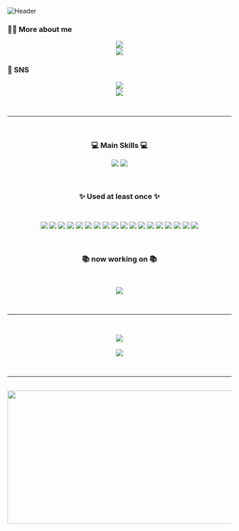 ![Header](https://capsule-render.vercel.app/api?type=waving&color=0:3A8DFF,100:00C6FF&height=200&section=header&text=Hi%20%F0%9F%91%8B%20%20Welcome%20to%20%20WooJungE's%20GitHub&fontSize=40&fontColor=FFFFFF&animation=fadeIn&fontAlignY=35)

### 👩‍🔧 More about me
<p align="center">
  <a href="https://narrow-robe-14b.notion.site/JungEun-Woo-7da01735bbc44595b7962bec6cafe031?pvs=4"><img src="https://img.shields.io/badge/Notion-000000?style=for-the-badge&logo=Notion&logoColor=white"/></a>
  </br>
  <a href="https://narrow-robe-14b.notion.site/0527abaf8fd34126ae44ff311f703a85?pvs=4"><img src="https://img.shields.io/badge/Notion(Kor)-000000?style=for-the-badge&logo=Notion&logoColor=white"/></a>
</p>

### 🎤 SNS
<p align="center">
  <a href="https://dreamwalk.tistory.com"><img src="https://img.shields.io/badge/Tistory-000000?style=for-the-badge&logo=Tistory&logoColor=white"/></a>
  </br>
  <a href="https://www.linkedin.com/in/jung-eun-woo-7ab70a253/"><img src="https://img.shields.io/badge/LinkedIn-0077B5?style=for-the-badge&logo=Linkedin&logoColor=white"/></a>
</p>
</br>

---

</br>
<h3 align="center"> 💻 Main Skills 💻 </h3>
<p align="center">
  <img src="https://img.shields.io/badge/Python-3776AB?style=flat&logo=Python&logoColor=white"/>
  <img src="https://img.shields.io/badge/React-61DAFB?style=flat&logo=React&logoColor=white"/>
</p>


</br>
<h3 align="center">✨ Used at least once ✨</h3>
</br>
<p align="center">
  <img src="https://img.shields.io/badge/Python-3776AB?style=flat&logo=Python&logoColor=white"/>
  <img src="https://img.shields.io/badge/C-A8B9CC?style=flat&logo=C&logoColor=white"/>
  <img src="https://img.shields.io/badge/JavaScript-F7DF1E?style=flat&logo=JavaScript&logoColor=white"/>
  <img src="https://img.shields.io/badge/HTML5-E34F26?style=flat&logo=HTML5&logoColor=white"/>
  <img src="https://img.shields.io/badge/CSS3-1572B6?style=flat&logo=CSS3&logoColor=white"/>
  <img src="https://img.shields.io/badge/Java-007396?style=flat&logo=OpenJDK&logoColor=white"/>
  <img src="https://img.shields.io/badge/C++-00599C?style=flat&logo=C%2B%2B&logoColor=white"/>
  <img src="https://img.shields.io/badge/React-61DAFB?style=flat&logo=React&logoColor=white"/>
  <img src="https://img.shields.io/badge/Flutter-02569B?style=flat&logo=Flutter&logoColor=white"/>
  <img src="https://img.shields.io/badge/Spring Boot-6DB33F?style=flat&logo=Spring Boot&logoColor=white"/>
  <img src="https://img.shields.io/badge/OpenCV-5C3EE8?style=flat&logo=OpenCV&logoColor=white"/>
  <img src="https://img.shields.io/badge/Unity-000000?style=flat&logo=Unity&logoColor=white"/>
  <img src="https://img.shields.io/badge/Linux-FCC624?style=flat&logo=Linux&logoColor=white"/>
  <img src="https://img.shields.io/badge/React%20Native-61DAFB?style=flat&logo=React&logoColor=white"/>
  <img src="https://img.shields.io/badge/Django-092E20?style=flat&logo=Django&logoColor=white"/>
  <img src="https://img.shields.io/badge/NestJS-E0234E?style=flat&logo=NestJS&logoColor=white"/>
  <img src="https://img.shields.io/badge/SQL-4479A1?style=flat&logo=MySQL&logoColor=white"/>
  <img src="https://img.shields.io/badge/Figma-F24E1E?style=flat&logo=Figma&logoColor=white"/>
</p>


</br>
<h3 align="center">📚 now working on 📚</h3>
</br>
<p align="center">
  <img src="https://img.shields.io/badge/React%20Native-61DAFB?style=flat&logo=React&logoColor=white"/>
</p>
</br>


---

</br>
<p align="center">
  <img src="https://github-readme-stats.vercel.app/api?username=WooJungE&show_icons=true&theme=dracula&card_width=450">
  <br><br>
  <img src="https://github-readme-stats.vercel.app/api/top-langs/?username=WooJungE&layout=compact&theme=radical&hide=Jupyter%20Notebook&card_width=450">
</p>
</br>

---

</br>
<a href="https://www.gitanimals.org/en_US?utm_medium=image&utm_source=WooJungE&utm_content=farm">
<img
  src="https://render.gitanimals.org/farms/WooJungE"
  width="600"
  height="300"
/>
</a>


<!--
**WooJungE/WooJungE** is a ✨ _special_ ✨ repository because its `README.md` (this file) appears on your GitHub profile.

Here are some ideas to get you started:

- 🔭 I’m currently working on ...
- 🌱 I’m currently learning ...
- 👯 I’m looking to collaborate on ...
- 🤔 I’m looking for help with ...
- 💬 Ask me about ...
- 📫 How to reach me: ...
- 😄 Pronouns: ...
- ⚡ Fun fact: ...
-->
